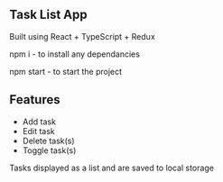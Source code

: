 ## Task List App

Built using React + TypeScript + Redux

npm i - to install any dependancies

npm start - to start the project

## Features

- Add task
- Edit task
- Delete task(s)
- Toggle task(s)

Tasks displayed as a list and are saved to local storage
